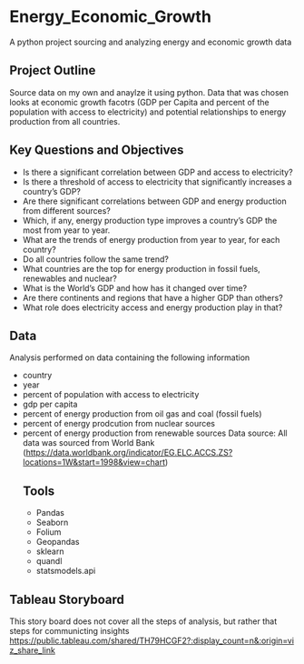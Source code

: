 # Energy_Economic_Growth
A python project sourcing and analyzing energy and economic growth data
## Project Outline
Source data on my own and anaylze it using python. Data that was chosen looks at economic growth facotrs (GDP per Capita and percent of the population with access to electricity) and potential relationships to energy production from all countries.
## Key Questions and Objectives
- Is there a significant correlation between GDP and access to electricity?
- Is there a threshold of access to electricity that significantly increases a country’s GDP?
- Are there significant correlations between GDP and energy production from different sources?
- Which, if any, energy production type improves a country’s GDP the most from year to year.
- What are the trends of energy production from year to year, for each country?
- Do all countries follow the same trend?
- What countries are the top for energy production in fossil fuels, renewables and nuclear?
- What is the World’s GDP and how has it changed over time?
- Are there continents and regions that have a higher GDP than others?
- What role does electricity access and energy production play in that?
## Data
Analysis performed on data containing the following information
- country
- year
- percent of population with access to electricity
- gdp per capita
- percent of energy production from oil gas and coal (fossil fuels)
- percent of energy prodcution from nuclear sources
- percent of energy production from renewable sources
  Data source: All data was sourced from World Bank (https://data.worldbank.org/indicator/EG.ELC.ACCS.ZS?locations=1W&start=1998&view=chart)
  ## Tools
  - Pandas
  - Seaborn
  - Folium
  - Geopandas
  - sklearn
  - quandl
  - statsmodels.api
## Tableau Storyboard
This story board does not cover all the steps of analysis, but rather that steps for communicting insights
https://public.tableau.com/shared/TH79HCGF2?:display_count=n&:origin=viz_share_link
